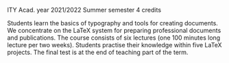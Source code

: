ITY Acad. year 2021/2022 Summer semester 4 credits

Students learn the basics of typography and tools for creating documents. We concentrate on the LaTeX system for preparing professional documents and publications. The course consists of six lectures (one 100 minutes long lecture per two weeks). Students practise their knowledge within five LaTeX projects. The final test is at the end of teaching part of the term.